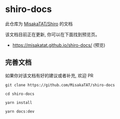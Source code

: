 # shiro-docs

此仓库为 [MisakaTAT/Shiro](https://github.com/MisakaTAT/Shiro) 的文档

该文档目前正在更新, 你可以在下面找到预览页。

- <https://misakatat.github.io/shiro-docs/> (预览)


## 完善文档

如果你对该文档有好的建议或者补充, 欢迎 PR

```shell
git clone https://github.com/MisakaTAT/shiro-docs

cd shiro-docs

yarn install

yarn docs:dev
```
